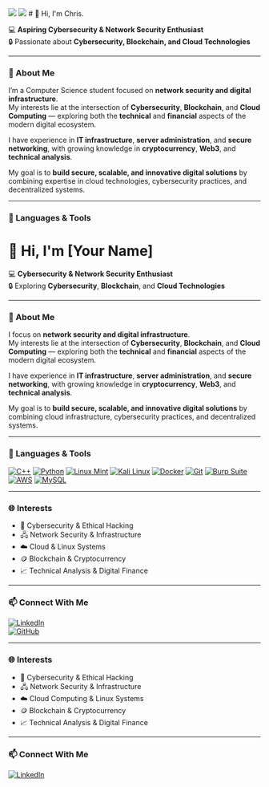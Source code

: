 <img src="https://encrypted-tbn0.gstatic.com/images?q=tbn:ANd9GcSb3fuflH47LAQHbtI0m79cif3ysL_v2PQLLQ&s"/>
<img src="[https://encrypted-tbn0.gstatic.com/images?q=tbn:ANd9GcSb3fuflH47LAQHbtI0m79cif3ysL_v2PQLLQ](https://i.makeagif.com/media/3-15-2021/xhf0FM.gif)&s"/>
# 👋 Hi, I'm Chris.

💻 **Aspiring Cybersecurity & Network Security Enthusiast**  
🔒 Passionate about **Cybersecurity, Blockchain, and Cloud Technologies**

---

### 🚀 About Me
I’m a Computer Science student focused on **network security and digital infrastructure**.  
My interests lie at the intersection of **Cybersecurity**, **Blockchain**, and **Cloud Computing** — exploring both the **technical** and **financial** aspects of the modern digital ecosystem.

I have experience in **IT infrastructure**, **server administration**, and **secure networking**, with growing knowledge in **cryptocurrency**, **Web3**, and **technical analysis**.  

My goal is to **build secure, scalable, and innovative digital solutions** by combining expertise in cloud technologies, cybersecurity practices, and decentralized systems.

---

### 🧰 Languages & Tools
# 👋 Hi, I'm [Your Name]

💻 **Cybersecurity & Network Security Enthusiast**  
🔒 Exploring **Cybersecurity**, **Blockchain**, and **Cloud Technologies**

---

### 🚀 About Me
I focus on **network security and digital infrastructure**.  
My interests lie at the intersection of **Cybersecurity**, **Blockchain**, and **Cloud Computing** — exploring both the **technical** and **financial** aspects of the modern digital ecosystem.

I have experience in **IT infrastructure**, **server administration**, and **secure networking**, with growing knowledge in **cryptocurrency**, **Web3**, and **technical analysis**.  

My goal is to **build secure, scalable, and innovative digital solutions** by combining cloud infrastructure, cybersecurity practices, and decentralized systems.

---

### 🧰 Languages & Tools
[![C++](https://img.shields.io/badge/C++-00599C?style=for-the-badge&logo=cplusplus&logoColor=white)](https://isocpp.org/)
[![Python](https://img.shields.io/badge/Python-3776AB?style=for-the-badge&logo=python&logoColor=white)](https://www.python.org/)
[![Linux Mint](https://img.shields.io/badge/Linux%20Mint-87CF3E?style=for-the-badge&logo=linuxmint&logoColor=white)](https://linuxmint.com/)
[![Kali Linux](https://img.shields.io/badge/Kali%20Linux-557C94?style=for-the-badge&logo=kalilinux&logoColor=white)](https://www.kali.org/)
[![Docker](https://img.shields.io/badge/Docker-2496ED?style=for-the-badge&logo=docker&logoColor=white)](https://www.docker.com/)
[![Git](https://img.shields.io/badge/Git-F05032?style=for-the-badge&logo=git&logoColor=white)](https://git-scm.com/)
[![Burp Suite](https://img.shields.io/badge/Burp%20Suite-FF6633?style=for-the-badge&logo=burpsuite&logoColor=white)](https://portswigger.net/burp)
[![AWS](https://img.shields.io/badge/AWS-232F3E?style=for-the-badge&logo=amazon-aws&logoColor=white)](https://aws.amazon.com/)
[![MySQL](https://img.shields.io/badge/MySQL-4479A1?style=for-the-badge&logo=mysql&logoColor=white)](https://www.mysql.com/)

---

### 🌐 Interests
- 🧠 Cybersecurity & Ethical Hacking  
- 🖧 Network Security & Infrastructure  
- ☁️ Cloud & Linux Systems  
- 🪙 Blockchain & Cryptocurrency  
- 📈 Technical Analysis & Digital Finance  

---

### 📫 Connect With Me
[![LinkedIn](https://img.shields.io/badge/LinkedIn-0077B5?style=for-the-badge&logo=linkedin&logoColor=white)](https://linkedin.com/in/your-link)  
[![GitHub](https://img.shields.io/badge/GitHub-100000?style=for-the-badge&logo=github&logoColor=white)](https://github.com/yourusername)

---

### 🌐 Interests
- 🧠 Cybersecurity & Ethical Hacking  
- 🖧 Network Security & Infrastructure  
- ☁️ Cloud Computing & Linux Systems  
- 🪙 Blockchain & Cryptocurrency  
- 📈 Technical Analysis & Digital Finance  

---

### 📫 Connect With Me
[![LinkedIn](https://img.shields.io/badge/LinkedIn-0077B5?style=for-the-badge&logo=linkedin&logoColor=white)](https://www.linkedin.com/in/christianjodiwisnuwardana/) 
